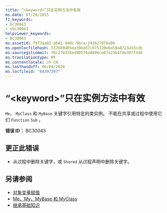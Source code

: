 ```yaml
---
title: “<keyword>”只在实例方法中有效
ms.date: 07/20/2015
f1_keywords:
- bc30043
- vbc30043
helpviewer_keywords:
- BC30043
ms.assetid: 7973aa82-a681-440c-9bca-242627d7ba86
ms.openlocfilehash: 537689405ea30bdd7c075320eba58a8723a93cdb
ms.sourcegitcommit: f8c270376ed905f6a8896ce0fe25b4f4b38ff498
ms.translationtype: MT
ms.contentlocale: zh-CN
ms.lasthandoff: 06/04/2020
ms.locfileid: "84397397"
---
```

# <a name="keyword-is-valid-only-within-an-instance-method"></a>“\<keyword>”只在实例方法中有效
`Me`、 `MyClass` 和 `MyBase` 关键字引用特定的类实例。 不能在共享或过程中使用它们 `Function` `Sub` 。  
  
 **错误 ID：** BC30043  
  
## <a name="to-correct-this-error"></a>更正此错误  
  
- 从过程中删除关键字，或 `Shared` 从过程声明中删除关键字。  
  
## <a name="see-also"></a>另请参阅

- [对象变量赋值](../../programming-guide/language-features/variables/object-variable-assignment.md)
- [Me、My、MyBase 和 MyClass](../../programming-guide/program-structure/me-my-mybase-and-myclass.md)
- [继承基础知识](../../programming-guide/language-features/objects-and-classes/inheritance-basics.md)
